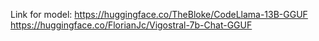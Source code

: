 Link for model:
https://huggingface.co/TheBloke/CodeLlama-13B-GGUF
https://huggingface.co/FlorianJc/Vigostral-7b-Chat-GGUF